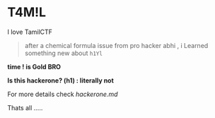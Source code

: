# T4M!L
I love TamilCTF


>after a chemical formula issue from pro hacker abhi ,  i Learned something new about `h1Yl`


**time ! is Gold BRO** 


**Is this hackerone? (h1) : literally not**



For more details check *hackerone.md*

Thats all  .....
